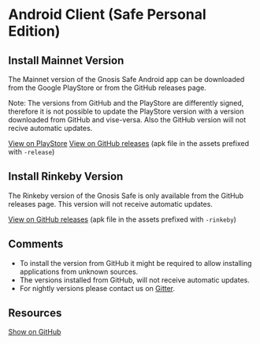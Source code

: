 # Android Client (Safe Personal Edition)

## Install Mainnet Version

The Mainnet version of the Gnosis Safe Android app can be downloaded from the Google PlayStore or from the GitHub releases page.

Note: The versions from GitHub and the PlayStore are differently signed, therefore it is not possible to update the PlayStore version with a version downloaded from GitHub and vise-versa. Also the GitHub version will not recive automatic updates.

[View on PlayStore](https://play.google.com/store/apps/details?id=pm.gnosis.heimdall)
[View on GitHub releases](https://github.com/gnosis/safe-android/releases) (apk file in the assets prefixed with `-release`)

## Install Rinkeby Version

The Rinkeby version of the Gnosis Safe is only available from the GitHub releases page. This version will not receive automatic updates.

[View on GitHub releases](https://github.com/gnosis/safe-android/releases) (apk file in the assets prefixed with `-rinkeby`)

## Comments

- To install the version from GitHub it might be required to allow installing applications from unknown sources.
- The versions installed from GitHub, will not receive automatic updates.
- For nightly versions please contact us on [Gitter](https://gitter.im/gnosis/Safe).

## Resources

[Show on GitHub](https://github.com/gnosis/safe-android)